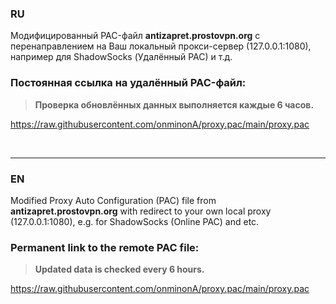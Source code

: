 

### RU

Модифицированный PAC-файл **antizapret.prostovpn.org** с перенаправлением на Ваш локальный прокси-сервер (127.0.0.1:1080), например для ShadowSocks (Удалённый PAC) и т.д.


### Постоянная ссылка на удалённый PAC-файл:
>**Проверка обновлённых данных выполняется каждые 6 часов.**

https://raw.githubusercontent.com/onminonA/proxy.pac/main/proxy.pac

<br>

---


### EN

Modified Proxy Auto Configuration (PAC) file from **antizapret.prostovpn.org** with redirect to your own local proxy (127.0.0.1:1080), e.g. for ShadowSocks (Online PAC) and etc.


### Permanent link to the remote PAC file:
>**Updated data is checked every 6 hours.**

https://raw.githubusercontent.com/onminonA/proxy.pac/main/proxy.pac

